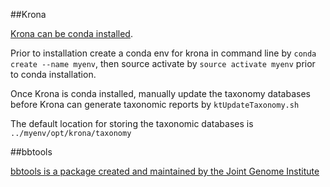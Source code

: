 ##Krona

[Krona can be conda installed](https://anaconda.org/bioconda/krona ).

Prior to installation create a conda env for krona in command line by `conda create --name myenv`, then source activate by `source activate myenv` prior to conda installation.

Once Krona is conda installed, manually update the taxonomy databases before Krona can generate taxonomic reports by `ktUpdateTaxonomy.sh`

The default location for storing the taxonomic databases is `../myenv/opt/krona/taxonomy`

##bbtools

[bbtools is a package created and maintained by the Joint Genome Institute](https://jgi.doe.gov/data-and-tools/bbtools/)

